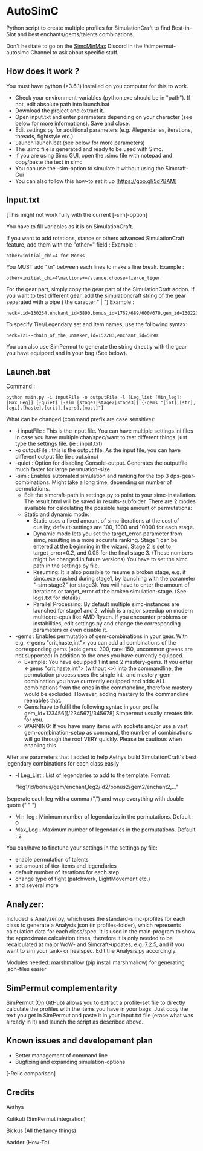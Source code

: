 AutoSimC
========

Python script to create multiple profiles for SimulationCraft to find Best-in-Slot and best enchants/gems/talents combinations.

Don't hesitate to go on the [SimcMinMax](https://discordapp.com/invite/tFR2uvK) Discord in the #simpermut-autosimc Channel to ask about specific stuff.


## How does it work ?
You must have python (>3.6.1) installed on you computer for this to work.
- Check your environment-variables (python.exe should be in "path"). If not, edit absolute path into launch.bat
- Download the project and extract it.
- Open input.txt and enter parameters depending on your character (see below for more informations). Save and close.
- Edit settings.py for additional parameters (e.g. #legendaries, iterations, threads, fightstyle etc.)
- Launch launch.bat (see below for more parameters)
- The .simc file is generated and ready to be used with Simc.
- If you are using Simc GUI, open the .simc file with notepad and copy/paste the text in simc
- You can use the -sim-option to simulate it without using the Simcraft-Gui
- You can also follow this how-to set it up [https://goo.gl/5d7BAM]

## Input.txt
[This might not work fully with the current [-sim]-option]

You have to fill variables as it is on SimulationCraft.

If you want to add rotations, stance or others advanced SimulationCraft feature, add them with the "other=" field :
Example :

    other=initial_chi=4 for Monks
You MUST add "\n" between each lines to make a line break.
Example :

    other=initial_chi=4\nactions+=/stance,choose=fierce_tiger

For the gear part, simply copy the gear part of the SimulationCraft addon. If you want to test different gear, add the simulationcraft string of the gear separated with a pipe ( the caracter " | ") 
Example : 

    neck=,id=130234,enchant_id=5890,bonus_id=1762/689/600/670,gem_id=130220|,id=134529,enchant_id=5890,bonus_id=3413/1808/1507/3336,gem_id=130220

To specify Tier/Legendary set and item names, use the following syntax:

    neck=T21--chain_of_the_unmaker,id=152283,enchant_id=5890
    
You can also use SimPermut to generate the string directly with the gear you have equipped and in your bag (See below).

## Launch.bat
Command :

    python main.py -i inputFile -o outputFile -l [Leg_list [Min_leg]:[Max_Leg]] [-quiet] [-sim [stage1|stage2|stage3]] {-gems "[int],[str],[agi],[haste],[crit],[vers],[mast]"]

What can be changed (command prefix are case sensitive):
- -i inputFile : This is the input file. You can have multiple settings.ini files in case you have multiple char/spec/want to test different things. just type the settings file. (ie : input.txt)
- -o outputFile : this is the output file. As the input file, you can have different output file (ie : out.simc)
- -quiet : Option for disabling Console-output. Generates the outputfile much faster for large permuation-size
- -sim : Enables automated simulation and ranking for the top 3 dps-gear-combinations. Might take a long time, depending on number of permutations.
  - Edit the simcraft-path in settings.py to point to your simc-installation. The result.html will be saved in results-subfolder.
         There are 2 modes available for calculating the possible huge amount of permutations:
  - Static and dynamic mode:
    - Static uses a fixed amount of simc-iterations at the cost of quality; default-settings are 100, 1000 and 10000 for each stage.
    - Dynamic mode lets you set the target_error-parameter from simc, resulting in a more accurate ranking. Stage 1 can be entered at the beginning in the wizard. Stage 2 is set to target_error=0.2, and 0.05 for the final stage 3.
         (These numbers might be changed in future versions)
		 You have to set the simc path in the settings.py file.
	- Resuming: It is also possible to resume a broken stage, e.g. if simc.exe crashed during stage1, by launching with the parameter "-sim stage2" (or stage3). You will have to enter the amount of iterations or target_error of the broken simulation-stage. (See logs.txt for details)
	- Parallel Processing: By default multiple simc-instances are launched for stage1 and 2, which is a major speedup on modern multicore-cpus like AMD Ryzen. If you encounter problems or instabilities, edit settings.py and change the corresponding parameters or even disable it. 
- -gems : Enables permutation of gem-combinations in your gear. With e.g. <-gems "crit,haste,int"> you can add all combinations of the corresponding gems (epic gems: 200, rare: 150, uncommon greens are not supported) in addition to the ones you have currently equipped.
  - Example: You have equipped 1 int and 2 mastery-gems. If you enter <-gems "crit,haste,int"> (without <>) into the commandline, the permutation process uses the single int- and mastery-gem-combination you have currrently equipped and adds ALL combinations from the ones in the commandline, therefore mastery would be excluded. However, adding mastery to the commandline reenables that.
  - Gems have to fulfil the following syntax in your profile: gem_id=123456[[/234567]/345678] Simpermut usually creates this for you.
  - WARNING: If you have many items with sockets and/or use a vast gem-combination-setup as command, the number of combinations will go through the roof VERY quickly. Please be cautious when enabling this.
  
After are parameters that I added to help Aethys build SimulationCraft's best legendary combinations for each class easily
- -l Leg_List : List of legendaries to add to the template. Format:

    "leg1/id/bonus/gem/enchant,leg2/id2/bonus2/gem2/enchant2,..."

(seperate each leg with a comma (",") and wrap everything with double quote (" " ")
- Min_leg : Minimum number of legendaries in the permutations. Default : 0
- Max_Leg : Maximum number of legendaries in the permutations. Default : 2

You can/have to finetune your settings in the settings.py file:
- enable permutation of talents
- set amount of tier-items and legendaries
- default number of iterations for each step
- change type of fight (patchwerk, LightMovement etc.)
- and several more

## Analyzer:
Included is Analyzer.py, which uses the standard-simc-profiles for each class to generate a Analysis.json (in profiles-folder), which represents calculation data for each class/spec.
 It is used in the main-program to show the approximate calculation times, therefore it is only needed to be recalculated at major WoW- and Simcraft-updates, e.g. 7.2.5, and if you want to sim your tank- or healspec. Edit the Analysis.py accordingly.

 Modules needed: marshmallow (pip install marshmallow) for generating json-files easier

## SimPermut complementarity
SimPermut ([On GitHub](https://github.com/Kutikuti/SimPermut)) allows you to extract a profile-set file to directly calculate the profiles with the items you have in your bags.
Just copy the text you get in SimPermut and paste it in your input.txt file (erase what was already in it) and launch the script as described above.

## Known issues and developement plan
- Better management of command line
- Bugfixing and expanding simulation-options

[-Relic comparison]


## Credits
Aethys

Kutikuti (SimPermut integration)

Bickus (All the fancy things)

Aadder (How-To)

